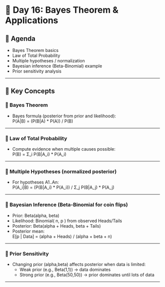 # 📘 Day 16: Bayes Theorem & Applications

## 📌 Agenda
- Bayes Theorem basics  
- Law of Total Probability  
- Multiple hypotheses / normalization  
- Bayesian inference (Beta-Binomial) example  
- Prior sensitivity analysis  

---

## 🧾 Key Concepts

### 🔹 Bayes Theorem
- Bayes formula (posterior from prior and likelihood):  
  P(A|B) = (P(B|A) * P(A)) / P(B)

---

### 🔹 Law of Total Probability
- Compute evidence when multiple causes possible:  
  P(B) = Σ_i P(B|A_i) * P(A_i)

---

### 🔹 Multiple Hypotheses (normalized posterior)
- For hypotheses A1..An:  
  P(A_i|B) = (P(B|A_i) * P(A_i)) / Σ_j P(B|A_j) * P(A_j)

---

### 🔹 Bayesian Inference (Beta-Binomial for coin flips)
- Prior: Beta(alpha, beta)  
- Likelihood: Binomial( n, p ) from observed Heads/Tails  
- Posterior: Beta(alpha + Heads, beta + Tails)  
- Posterior mean:  
  E[p | Data] = (alpha + Heads) / (alpha + beta + n)

---

### 🔹 Prior Sensitivity
- Changing prior (alpha,beta) affects posterior when data is limited:
  - Weak prior (e.g., Beta(1,1)) → data dominates  
  - Strong prior (e.g., Beta(50,50)) → prior dominates until lots of data

---
